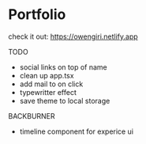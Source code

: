 # Portfolio

check it out: https://owengiri.netlify.app

TODO

- social links on top of name
- clean up app.tsx
- add mail to on click
- typewritter effect
- save theme to local storage

BACKBURNER

- timeline component for experice ui

